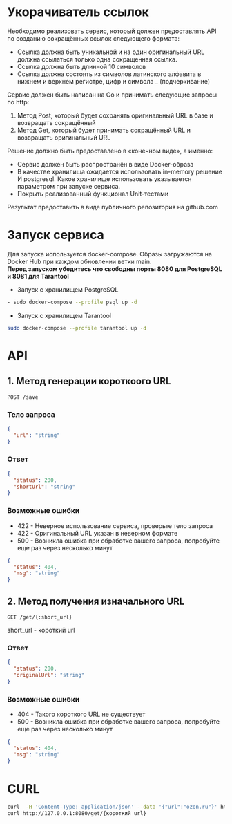 


# Укорачиватель ссылок

Необходимо реализовать сервис, который должен предоставлять API по созданию сокращённых ссылок следующего формата:
- Ссылка должна быть уникальной и на один оригинальный URL должна ссылаться только одна сокращенная ссылка.
- Ссылка должна быть длинной 10 символов
- Ссылка должна состоять из символов латинского алфавита в нижнем и верхнем регистре, цифр и символа _ (подчеркивание)

Сервис должен быть написан на Go и принимать следующие запросы по http:
1. Метод Post, который будет сохранять оригинальный URL в базе и возвращать сокращённый
2. Метод Get, который будет принимать сокращённый URL и возвращать оригинальный URL

Решение должно быть предоставлено в «конечном виде», а именно:
- Сервис должен быть распространён в виде Docker-образа 
- В качестве хранилища ожидается использовать in-memory решение И postgresql. Какое хранилище использовать указывается параметром при запуске сервиса. 
- Покрыть реализованный функционал Unit-тестами

Результат предоставить в виде публичного репозитория на github.com

# Запуск сервиса
Для запуска используется docker-compose. Образы загружаются на Docker Hub при каждом обновлении ветки
main.\
**Перед запуском убедитесь что свободны порты 8080 для PostgreSQL и 8081 для Tarantool**
- Запуск с хранилищем PostgreSQL
```bash 
- sudo docker-compose --profile psql up -d
```
- Запуск с хранилищем Tarantool
```bash
sudo docker-compose --profile tarantool up -d
```

# API
## 1. Метод генерации короткоого URL
```text
POST /save
```
### Тело запроса
```json
{ 
  "url": "string"
}
```
### Ответ
```json
{
  "status": 200,
  "shortUrl": "string"
}
```
### Возможные ошибки
- 422 - Неверное использование сервиса, проверьте тело запроса
- 422 - Оригинальный URL указан в неверном формате
- 500 - Возникла ошибка при обработке вашего запроса, попробуйте еще раз через несколько минут
```json
{
  "status": 404,
  "msg": "string"
}
```
## 2. Метод получения изначального URL
```text
GET /get/{:short_url}
```
short_url - короткий url
### Ответ
```json
{
  "status": 200,
  "originalUrl": "string"
}
```
### Возможные ошибки
- 404 - Такого короткого URL не существует
- 500 - Возникла ошибка при обработке вашего запроса, попробуйте еще раз через несколько минут
```json
{
  "status": 404,
  "msg": "string"
}
```
# CURL
```bash
curl  -H 'Content-Type: application/json' --data '{"url":"ozon.ru"}' http://127.0.0.1:8080/save
curl http://127.0.0.1:8080/get/{короткий url}
```

